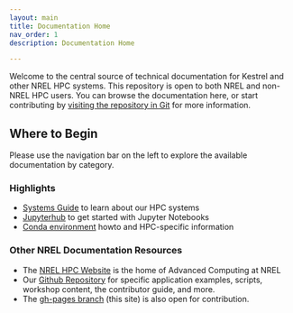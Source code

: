 ```yaml
---
layout: main
title: Documentation Home
nav_order: 1
description: Documentation Home

---
```


Welcome to the central source of technical documentation for Kestrel and other NREL HPC systems. This repository is open to both NREL and non-NREL HPC users. You can browse the documentation here, or start contributing by [visiting the repository in Git](https://github.com/NREL/HPC) for more information.

## Where to Begin

Please use the navigation bar on the left to explore the available documentation by category.

### Highlights 
* [Systems Guide](./Systems/index.md) to learn about our HPC systems
* [Jupyterhub](./Development/Jupyter/index.md) to get started with Jupyter Notebooks 
* [Conda environment](./Environment/Customization/conda.md) howto and HPC-specific information

### Other NREL Documentation Resources

* The [NREL HPC Website](https://hpc.nrel.gov) is the home of Advanced Computing at NREL
* Our [Github Repository](https://github.com/NREL/HPC) for specific application examples, scripts, workshop content, the contributor guide, and more. 
* The [gh-pages branch](https://github.com/NREL/HPC/tree/gh-pages) (this site) is also open for contribution.
